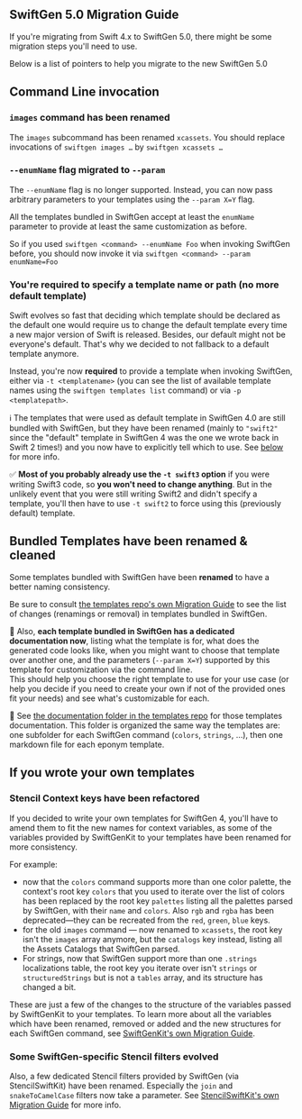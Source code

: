## SwiftGen 5.0 Migration Guide

If you're migrating from Swift 4.x to SwiftGen 5.0, there might be some migration steps you'll need to use.

Below is a list of pointers to help you migrate to the new SwiftGen 5.0

## Command Line invocation

### `images` command has been renamed

The `images` subcommand has been renamed `xcassets`.
You should replace invocations of `swiftgen images …` by `swiftgen xcassets …`

### `--enumName` flag migrated to `--param`

The `--enumName` flag is no longer supported.
Instead, you can now pass arbitrary parameters to your templates using the `--param X=Y` flag.

All the templates bundled in SwiftGen accept at least the `enumName` parameter to provide at least the same customization as before.

So if you used `swiftgen <command> --enumName Foo` when invoking SwiftGen before, you should now invoke it via `swiftgen <command> --param enumName=Foo`

### You're required to specify a template name or path (no more default template)

Swift evolves so fast that deciding which template should be declared as the default one would require us to change the default template every time a new major version of Swift is released. Besides, our default might not be everyone's default. That's why we decided to not fallback to a default template anymore.

Instead, you're now **required** to provide a template when invoking SwiftGen, either via `-t <templatename>` (you can see the list of available template names using the `swiftgen templates list` command) or via `-p <templatepath>`.

ℹ️ The templates that were used as default template in SwiftGen 4.0 are still bundled with SwiftGen, but they have been renamed (mainly to `"swift2"` since the "default" template in SwiftGen 4 was the one we wrote back in Swift 2 times!) and you now have to explicitly tell which to use. See [below](#templates-bundled-with-swiftgen--some-renaming) for more info.

✅ **Most of you probably already use the `-t swift3` option** if you were writing Swift3 code, so **you won't need to change anything**. But in the unlikely event that you were still writing Swift2 and didn't specify a template, you'll then have to use `-t swift2` to force using this (previously default) template.

## Bundled Templates have been renamed & cleaned

Some templates bundled with SwiftGen have been **renamed** to have a better naming consistency.

Be sure to consult [the templates repo's own Migration Guide](https://github.com/SwiftGen/templates/blob/master/Documentation/MigrationGuide.md) to see the list of changes (renamings or removal) in templates bundled in SwiftGen.

📖 Also, **each template bundled in SwiftGen has a dedicated documentation now**, listing what the template is for, what does the generated code looks like, when you might want to choose that template over another one, and the parameters (`--param X=Y`) supported by this template for customization via the command line.  
This should help you choose the right template to use for your use case (or help you decide if you need to create your own if not of the provided ones fit your needs) and see what's customizable for each.

📖 See [the documentation folder in the templates repo](https://github.com/SwiftGen/templates/tree/master/Documentation) for those templates documentation. This folder is organized the same way the templates are: one subfolder for each SwiftGen command (`colors`, `strings`, …), then one markdown file for each eponym template.

## If you wrote your own templates

### Stencil Context keys have been refactored

If you decided to write your own templates for SwiftGen 4, you'll have to amend them to fit the new names for context variables, as some of the variables provided by SwiftGenKit to your templates have been renamed for more consistency.

For example:

* now that the `colors` command supports more than one color palette, the context's root key `colors` that you used to iterate over the list of colors has been replaced by the root key `palettes` listing all the palettes parsed by SwiftGen, with their `name` and `colors`. Also `rgb` and `rgba` has been deprecated—they can be recreated from the `red`, `green`, `blue` keys.
* for the old `images` command — now renamed to `xcassets`, the root key isn't the `images` array anymore, but the `catalogs` key instead, listing all the Assets Catalogs that SwiftGen parsed.
* For strings, now that SwiftGen support more than one `.strings` localizations table, the root key you iterate over isn't `strings` or `structuredStrings` but is not a `tables` array, and its structure has changed a bit.

These are just a few of the changes to the structure of the variables passed by SwiftGenKit to your templates. To learn more about all the variables which have been renamed, removed or added and the new structures for each SwiftGen command, see [SwiftGenKit's own Migration Guide](https://github.com/SwiftGen/SwiftGenKit/blob/master/Documentation/MigrationGuide.md).

### Some SwiftGen-specific Stencil filters evolved

Also, a few dedicated Stencil filters provided by SwiftGen (via StencilSwiftKit) have been renamed. Especially the `join` and `snakeToCamelCase` filters now take a parameter. See [StencilSwiftKit's own Migration Guide](https://github.com/SwiftGen/StencilSwiftKit/blob/master/Documentation/MigrationGuide.md) for more info.
